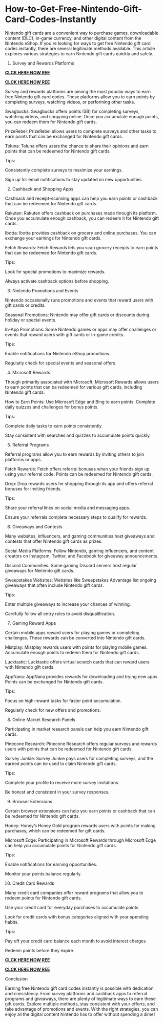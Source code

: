 # How-to-Get-Free-Nintendo-Gift-Card-Codes-Instantly
Nintendo gift cards are a convenient way to purchase games, downloadable content (DLC), in-game currency, and other digital content from the Nintendo eShop. If you're looking for ways to get free Nintendo gift card codes instantly, there are several legitimate methods available. This article explores various strategies to earn Nintendo gift cards quickly and safely.

1. Survey and Rewards Platforms

**[CLCK HERE NOW REE](https://tinyurl.com/nintendocard20)**

**[CLCK HERE NOW REE](https://tinyurl.com/nintendocard20)**

Survey and rewards platforms are among the most popular ways to earn free Nintendo gift card codes. These platforms allow you to earn points by completing surveys, watching videos, or performing other tasks.

Swagbucks: Swagbucks offers points (SB) for completing surveys, watching videos, and shopping online. Once you accumulate enough points, you can redeem them for Nintendo gift cards.

PrizeRebel: PrizeRebel allows users to complete surveys and other tasks to earn points that can be exchanged for Nintendo gift cards.

Toluna: Toluna offers users the chance to share their opinions and earn points that can be redeemed for Nintendo gift cards.

Tips:

Consistently complete surveys to maximize your earnings.

Sign up for email notifications to stay updated on new opportunities.

2. Cashback and Shopping Apps

Cashback and receipt-scanning apps can help you earn points or cashback that can be redeemed for Nintendo gift cards.

Rakuten: Rakuten offers cashback on purchases made through its platform. Once you accumulate enough cashback, you can redeem it for Nintendo gift cards.

Ibotta: Ibotta provides cashback on grocery and online purchases. You can exchange your earnings for Nintendo gift cards.

Fetch Rewards: Fetch Rewards lets you scan grocery receipts to earn points that can be redeemed for Nintendo gift cards.

Tips:

Look for special promotions to maximize rewards.

Always activate cashback options before shopping.

3. Nintendo Promotions and Events

Nintendo occasionally runs promotions and events that reward users with gift cards or credits.

Seasonal Promotions: Nintendo may offer gift cards or discounts during holiday or special events.

In-App Promotions: Some Nintendo games or apps may offer challenges or events that reward users with gift cards or in-game credits.

Tips:

Enable notifications for Nintendo eShop promotions.

Regularly check for special events and seasonal offers.

4. Microsoft Rewards

Though primarily associated with Microsoft, Microsoft Rewards allows users to earn points that can be redeemed for various gift cards, including Nintendo gift cards.

How to Earn Points: Use Microsoft Edge and Bing to earn points. Complete daily quizzes and challenges for bonus points.

Tips:

Complete daily tasks to earn points consistently.

Stay consistent with searches and quizzes to accumulate points quickly.

5. Referral Programs

Referral programs allow you to earn rewards by inviting others to join platforms or apps.

Fetch Rewards: Fetch offers referral bonuses when your friends sign up using your referral code. Points can be redeemed for Nintendo gift cards.

Drop: Drop rewards users for shopping through its app and offers referral bonuses for inviting friends.

Tips:

Share your referral links on social media and messaging apps.

Ensure your referrals complete necessary steps to qualify for rewards.

6. Giveaways and Contests

Many websites, influencers, and gaming communities host giveaways and contests that offer Nintendo gift cards as prizes.

Social Media Platforms: Follow Nintendo, gaming influencers, and content creators on Instagram, Twitter, and Facebook for giveaway announcements.

Discord Communities: Some gaming Discord servers host regular giveaways for Nintendo gift cards.

Sweepstakes Websites: Websites like Sweepstakes Advantage list ongoing giveaways that often include Nintendo gift cards.

Tips:

Enter multiple giveaways to increase your chances of winning.

Carefully follow all entry rules to avoid disqualification.

7. Gaming Reward Apps

Certain mobile apps reward users for playing games or completing challenges. These rewards can be converted into Nintendo gift cards.

Mistplay: Mistplay rewards users with points for playing mobile games. Accumulate enough points to redeem them for Nintendo gift cards.

Lucktastic: Lucktastic offers virtual scratch cards that can reward users with Nintendo gift cards.

AppNana: AppNana provides rewards for downloading and trying new apps. Points can be exchanged for Nintendo gift cards.

Tips:

Focus on high-reward tasks for faster point accumulation.

Regularly check for new offers and promotions.

8. Online Market Research Panels

Participating in market research panels can help you earn Nintendo gift cards.

Pinecone Research: Pinecone Research offers regular surveys and rewards users with points that can be redeemed for Nintendo gift cards.

Survey Junkie: Survey Junkie pays users for completing surveys, and the earned points can be used to claim Nintendo gift cards.

Tips:

Complete your profile to receive more survey invitations.

Be honest and consistent in your survey responses.

9. Browser Extensions

Certain browser extensions can help you earn points or cashback that can be redeemed for Nintendo gift cards.

Honey: Honey’s Honey Gold program rewards users with points for making purchases, which can be redeemed for gift cards.

Microsoft Edge: Participating in Microsoft Rewards through Microsoft Edge can help you accumulate points for Nintendo gift cards.

Tips:

Enable notifications for earning opportunities.

Monitor your points balance regularly.

10. Credit Card Rewards

Many credit card companies offer reward programs that allow you to redeem points for Nintendo gift cards.

Use your credit card for everyday purchases to accumulate points.

Look for credit cards with bonus categories aligned with your spending habits.

Tips:

Pay off your credit card balance each month to avoid interest charges.

Redeem points before they expire.

**[CLCK HERE NOW REE](https://tinyurl.com/nintendocard20)**

**[CLCK HERE NOW REE](https://tinyurl.com/nintendocard20)**

Conclusion

Earning free Nintendo gift card codes instantly is possible with dedication and consistency. From survey platforms and cashback apps to referral programs and giveaways, there are plenty of legitimate ways to earn these gift cards. Explore multiple methods, stay consistent with your efforts, and take advantage of promotions and events. With the right strategies, you can enjoy all the digital content Nintendo has to offer without spending a dime!
